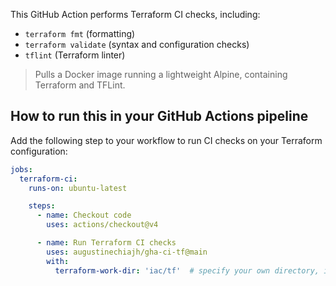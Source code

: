 This GitHub Action performs Terraform CI checks, including:

- `terraform fmt` (formatting)
- `terraform validate` (syntax and configuration checks)
- `tflint` (Terraform linter)

> Pulls a Docker image running a lightweight Alpine, containing Terraform and TFLint.

## How to run this in your GitHub Actions pipeline

Add the following step to your workflow to run CI checks on your Terraform configuration:

```yaml
jobs:
  terraform-ci:
    runs-on: ubuntu-latest

    steps:
      - name: Checkout code
        uses: actions/checkout@v4

      - name: Run Terraform CI checks
        uses: augustinechiajh/gha-ci-tf@main
        with:
          terraform-work-dir: 'iac/tf'  # specify your own directory, iac/tf is default

